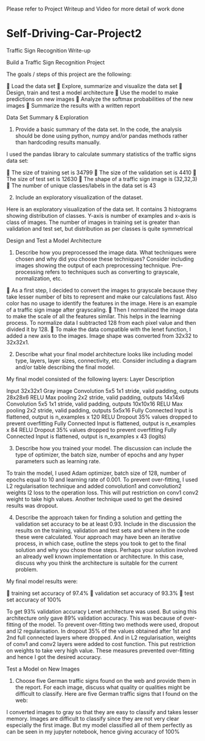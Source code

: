 
Please refer to Project Writeup and Video for more detail of work done

# Self-Driving-Car-Project2
Traffic Sign Recognition
Write-up

Build a Traffic Sign Recognition Project

The goals / steps of this project are the following:

 Load the data set
 Explore, summarize and visualize the data set
 Design, train and test a model architecture
 Use the model to make predictions on new images
 Analyze the softmax probabilities of the new images
 Summarize the results with a written report

Data Set Summary & Exploration
1. Provide a basic summary of the data set. In the code, the analysis
should be done using python, numpy and/or pandas methods rather than
hardcoding results manually.

I used the pandas library to calculate summary statistics of the traffic
signs data set:

 The size of training set is 34799
 The size of the validation set is 4410
 The size of test set is 12630
 The shape of a traffic sign image is (32,32,3)
 The number of unique classes/labels in the data set is 43

2. Include an exploratory visualization of the dataset.

Here is an exploratory visualization of the data set. It contains 3
histograms showing distribution of classes. Y-axis is number of examples
and x-axis is class of images. The number of images in training set is greater than validation and test
set, but distribution as per classes is quite symmetrical

Design and Test a Model Architecture

1. Describe how you preprocessed the image data. What techniques were
chosen and why did you choose these techniques? Consider including images
showing the output of each preprocessing technique. Pre-processing refers
to techniques such as converting to grayscale, normalization, etc.

 As a first step, I decided to convert the images to grayscale
because they take lesser number of bits to represent and make our
calculations fast. Also color has no usage to identify the features
in the image.
Here is an example of a traffic sign image after grayscaling.
 Then I normalized the image data to make the scale of all the
features similar. This helps in the learning process. To normalize
data I subtracted 128 from each pixel value and then divided it by
128.
 To make the data compatible with the lenet function, I added a new
axis to the images. Image shape was converted from 32x32 to
32x32x1.

2. Describe what your final model architecture looks like including model
type, layers, layer sizes, connectivity, etc. Consider including a
diagram and/or table describing the final model.

My final model consisted of the following layers:
Layer Description

Input 32x32x1 Gray image
Convolution 5x5 1x1 stride, valid padding, outputs
28x28x6
 RELU
 Max pooling 2x2 stride, valid padding, outputs
14x14x6
Convolution 5x5 1x1 stride, valid padding, outputs
10x10x16
 RELU
 Max pooling 2x2 stride, valid padding, outputs
5x5x16
Fully Connected Input is flattened, output is
n_examples x 120
 RELU
 Dropout 35% values dropped to prevent overfitting
Fully Connected Input is flattened, output is
n_examples x 84
 RELU
 Dropout 35% values dropped to prevent overfitting
Fully Connected Input is flattened, output is
n_examples x 43 (logits)

3. Describe how you trained your model. The discussion can include the
type of optimizer, the batch size, number of epochs and any hyper
parameters such as learning rate.

To train the model, I used Adam optimizer, batch size of 128, number of
epochs equal to 10 and learning rate of 0.001. To prevent over-fitting, I
used L2 regularisation technique and added convolution1 and convolution2
weights l2 loss to the operation loss. This will put restriction on conv1
conv2 weight to take high values. Another technique used to get the
desired results was dropout.

4. Describe the approach taken for finding a solution and getting the
validation set accuracy to be at least 0.93. Include in the discussion
the results on the training, validation and test sets and where in the
code these were calculated. Your approach may have been an iterative
process, in which case, outline the steps you took to get to the final
solution and why you chose those steps. Perhaps your solution involved an
already well known implementation or architecture. In this case, discuss
why you think the architecture is suitable for the current problem.

My final model results were:

 training set accuracy of 97.4%
 validation set accuracy of 93.3%
 test set accuracy of 100%

To get 93% validation accuracy Lenet architecture was used. But using
this architecture only gave 89% validation accuracy. This was because of
over-fitting of the model. To prevent over-fitting two methods were used,
dropout and l2 regularisation. In dropout 35% of the values obtained
after 1st and 2nd full connected layers where dropped. And in L2
regularisation, weights of conv1 and conv2 layers were added to cost
function. This put restriction on weights to take very high value. These
measures prevented over-fitting and hence I got the desired accuracy.

Test a Model on New Images

1. Choose five German traffic signs found on the web and provide them in
the report. For each image, discuss what quality or qualities might be
difficult to classify.
Here are five German traffic signs that I found on the web:
 
I converted images to gray so that they are easy to classify and takes
lesser memory. Images are difficult to classify since they are not very
clear especially the first image. But my model classified all of them
perfectly as can be seen in my jupyter notebook, hence giving accuracy of
100%






